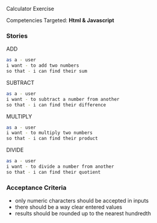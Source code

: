 Calculator Exercise

Competencies Targeted: **Html & Javascript**

### Stories

ADD
```sh
as a - user
i want - to add two numbers
so that - i can find their sum
```

SUBTRACT
```sh
as a - user
i want - to subtract a number from another
so that - i can find their difference
```

MULTIPLY
```sh
as a - user
i want - to multiply two numbers
so that - i can find their product
```

DIVIDE
```sh
as a - user
i want - to divide a number from another
so that - i can find their quotient
```

### Acceptance Criteria

- only numeric characters should be accepted in inputs
- there should be a way clear entered values
- results should be rounded up to the nearest hundredth
